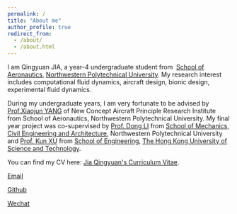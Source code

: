 ```yaml
---
permalink: /
title: "About me"
author_profile: true
redirect_from: 
  - /about/
  - /about.html
---
```


I am Qingyuan JIA, a year-4 undergraduate student from  [School of Aeronautics](https://hangkong.nwpu.edu.cn/), [Northwestern Polytechnical University](https://www.nwpu.edu.cn/). My research interest includes computational fluid dynamics, aircraft design, bionic design, experimental fluid dynamics.

During my undergraduate years, I am very fortunate to be advised by [Prof.Xiaojun YANG](https://teacher.nwpu.edu.cn/2020010056.html) of New Concept Aircraft Principle Research Institute from School of Aeronautics, Northwestern Polytechnical University. My final year project was co-supervised by [Prof. Dong LI](https://teacher.nwpu.edu.cn/lidong.html) from [School of Mechanics, Civil Engineering and Architecture](https://tujian.nwpu.edu.cn/), Northwestern Polytechnical University and [Prof. Kun XU](https://seng.hkust.edu.hk/about/people/faculty/kun-xu) from [School of Engineering](https://seng.hkust.edu.hk/), [The Hong Kong University of Science and Technology](https://hkust.edu.hk/).

You can find my CV here: [Jia Qingyuan's Curriculum Vitae](../assets/Curriculum_Vitae.pdf).

[Email](qjia@mail.nwpu.edu.cn)

[Github](https://hcho2042.github.io)

[Wechat](Astrologer_HCHO)
